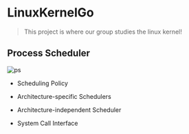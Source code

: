 # LinuxKernelGo

> This project is where our group studies the linux kernel!

## Process Scheduler

![ps](https://github.com/RocketKernel/LinuxKernelGo/tree/master/pic/ps.gif)

- Scheduling Policy

- Architecture-specific Schedulers

- Architecture-independent Scheduler

- System Call Interface
